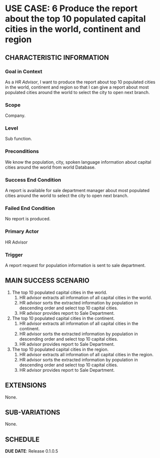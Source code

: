 # USE CASE: 6 Produce the report about the top 10 populated capital cities in the world, continent and region

## CHARACTERISTIC INFORMATION

### Goal in Context

As a *HR Advisor*, I want to produce the report about top 10 populated cities in the world, continent and region so that I can give a report about most populated cities around the world to select the city to open next branch.
### Scope

Company.

### Level

Sub function.

### Preconditions

We know the population, city, spoken language information about capital cities around the world from world Database.

### Success End Condition

A report is available for sale department manager about most populated cities around the world to select the city to open next branch.

### Failed End Condition

No report is produced.

### Primary Actor

HR Advisor

### Trigger

A report request for population information is sent to sale department.

## MAIN SUCCESS SCENARIO

1. The top 10 populated capital cities in the world.
   1. HR advisor extracts all information of all capital cities in the world.
   2. HR advisor sorts the extracted information by population in descending order and select top 10 capital cities.
   3. HR advisor provides report to Sale Department.
2. The top 10 populated capital cities in the continent.
   1. HR advisor extracts all information of all capital cities in the continent.
   2. HR advisor sorts the extracted information by population in descending order and select top 10 capital cities.
   3. HR advisor provides report to Sale Department.
3. The top 10 populated capital cities in the region.
   1. HR advisor extracts all information of all capital cities in the region.
   2. HR advisor sorts the extracted information by population in descending order and select top 10 capital cities.
   3. HR advisor provides report to Sale Department.


## EXTENSIONS

None.

## SUB-VARIATIONS

None.

## SCHEDULE

**DUE DATE**: Release 0.1.0.5